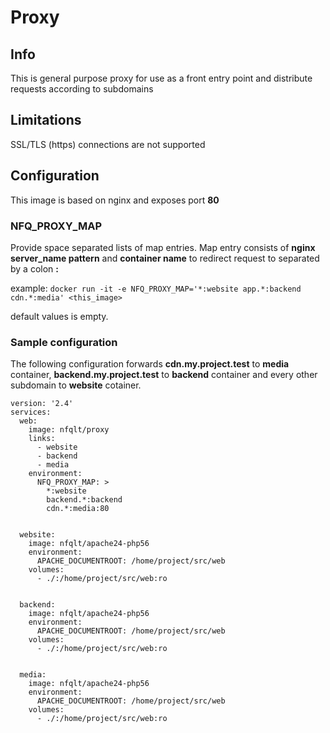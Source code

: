 # Proxy

## Info
This is general purpose proxy for use as a front entry point and distribute
 requests according to subdomains

## Limitations
SSL/TLS (https) connections are not supported

## Configuration

This image is based on nginx and exposes port __80__

### NFQ_PROXY_MAP

Provide space separated lists of map entries. Map entry consists of
 __nginx server_name pattern__ and __container name__ to redirect
 request to separated by a colon __:__

example:
    `docker run -it -e NFQ_PROXY_MAP='*:website app.*:backend cdn.*:media' <this_image>`

default values is empty.


### Sample configuration

The following configuration forwards __cdn.my.project.test__ to __media__ container,
 __backend.my.project.test__ to __backend__ container and every other subdomain
 to __website__ cotainer.

```
version: '2.4'
services:
  web:
    image: nfqlt/proxy
    links:
      - website
      - backend
      - media
    environment:
      NFQ_PROXY_MAP: >
        *:website
        backend.*:backend
        cdn.*:media:80


  website:
    image: nfqlt/apache24-php56
    environment:
      APACHE_DOCUMENTROOT: /home/project/src/web
    volumes:
      - ./:/home/project/src/web:ro


  backend:
    image: nfqlt/apache24-php56
    environment:
      APACHE_DOCUMENTROOT: /home/project/src/web
    volumes:
      - ./:/home/project/src/web:ro


  media:
    image: nfqlt/apache24-php56
    environment:
      APACHE_DOCUMENTROOT: /home/project/src/web
    volumes:
      - ./:/home/project/src/web:ro


```

